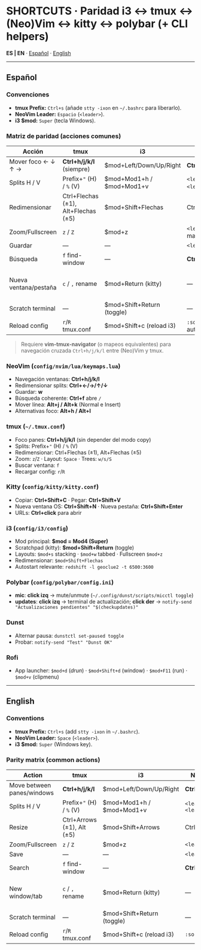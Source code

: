 # SHORTCUTS · Paridad i3 ↔ tmux ↔ (Neo)Vim ↔ kitty ↔ polybar (+ CLI helpers)

**ES | EN** · [Español](#español) · [English](#english)

---

## Español

### Convenciones

- **tmux Prefix:** `Ctrl+s` (añade `stty -ixon` en `~/.bashrc` para liberarlo).
- **NeoVim Leader:** `Espacio` (`<leader>`).
- **i3 $mod:** `Super` (tecla Windows).

### Matriz de paridad (acciones comunes)

| Acción                | tmux                                | i3                         | NeoVim                            | kitty                                              |
| --------------------- | ----------------------------------- | -------------------------- | --------------------------------- | -------------------------------------------------- |
| Mover foco ← ↓ ↑ →    | **Ctrl+h/j/k/l** (siempre)          | $mod+Left/Down/Up/Right    | **Ctrl+h/j/k/l**                  | —                                                  |
| Splits H / V          | Prefix+`"` (H) / `%` (V)            | $mod+Mod1+h / $mod+Mod1+v  | `<leader>"` (H) / `<leader>%` (V) | —                                                  |
| Redimensionar         | Ctrl+Flechas (±1), Alt+Flechas (±5) | $mod+Shift+Flechas         | Ctrl+Flechas                      | —                                                  |
| Zoom/Fullscreen       | `z` / `Z`                           | $mod+z                     | `<leader>z` (si mapeado)          | —                                                  |
| Guardar               | —                                   | —                          | `<leader>w`                       | —                                                  |
| Búsqueda              | `f` find-window                     | —                          | **Ctrl+f** abre `/`               | URL: **Ctrl+click**                                |
| Nueva ventana/pestaña | `c` / `,` rename                    | $mod+Return (kitty)        | —                                 | **Ctrl+Shift+Enter** (tab), **Ctrl+Shift+n** (win) |
| Scratch terminal      | —                                   | $mod+Shift+Return (toggle) | —                                 | —                                                  |
| Reload config         | `r`/`R` tmux.conf                   | $mod+Shift+c (reload i3)   | `:source` (o autocomandos)        | —                                                  |

> Requiere **vim-tmux-navigator** (o mapeos equivalentes) para navegación cruzada `Ctrl+h/j/k/l` entre (Neo)Vim y tmux.

### NeoVim (`config/nvim/lua/keymaps.lua`)

- Navegación ventanas: **Ctrl+h/j/k/l**
- Redimensionar splits: **Ctrl+←/→/↑/↓**
- Guardar: **<leader>w**
- Búsqueda coherente: **Ctrl+f** abre `/`
- Mover línea: **Alt+j / Alt+k** (Normal e Insert)
- Alternativas foco: **Alt+h / Alt+l**

### tmux (`~/.tmux.conf`)

- Foco panes: **Ctrl+h/j/k/l** (sin depender del modo copy)
- Splits: Prefix+`"` (H) / `%` (V)
- Redimensionar: Ctrl+Flechas (±1), Alt+Flechas (±5)
- Zoom: `z`/`Z` · Layout: `Space` · Trees: `w/s/S`
- Buscar ventana: `f`
- Recargar config: `r`/`R`

### Kitty (`config/kitty/kitty.conf`)

- Copiar: **Ctrl+Shift+C** · Pegar: **Ctrl+Shift+V**
- Nueva ventana OS: **Ctrl+Shift+N** · Nueva pestaña: **Ctrl+Shift+Enter**
- URLs: **Ctrl+click** para abrir

### i3 (`config/i3/config`)

- Mod principal: **$mod = Mod4 (Super)**
- Scratchpad (kitty): **$mod+Shift+Return** (toggle)
- Layouts: `$mod+s` stacking · `$mod+w` tabbed · Fullscreen `$mod+z`
- Redimensionar: `$mod+Shift+Flechas`
- Autostart relevante: `redshift -l geoclue2 -t 6500:3600`

### Polybar (`config/polybar/config.ini`)

- **mic**: **click izq** → mute/unmute (`~/.config/dunst/scripts/micctl toggle`)
- **updates**: **click izq** → terminal de actualización; **click der** → `notify-send "Actualizaciones pendientes" "$(checkupdates)"`

### Dunst

- Alternar pausa: `dunstctl set-paused toggle`
- Probar: `notify-send "Test" "Dunst OK"`

### Rofi

- App launcher: `$mod+d` (_drun_) · `$mod+Shift+d` (window) · `$mod+F11` (run) · `$mod+v` (clipmenu)

---

## English

### Conventions

- **tmux Prefix:** `Ctrl+s` (add `stty -ixon` in `~/.bashrc`).
- **NeoVim Leader:** `Space` (`<leader>`).
- **i3 $mod:** `Super` (Windows key).

### Parity matrix (common actions)

| Action                     | tmux                       | i3                         | NeoVim                    | kitty                                              |
| -------------------------- | -------------------------- | -------------------------- | ------------------------- | -------------------------------------------------- |
| Move between panes/windows | **Ctrl+h/j/k/l**           | $mod+Left/Down/Up/Right    | **Ctrl+h/j/k/l**          | —                                                  |
| Splits H / V               | Prefix+`"` (H) / `%` (V)   | $mod+Mod1+h / $mod+Mod1+v  | `<leader>"` / `<leader>%` | —                                                  |
| Resize                     | Ctrl+Arrows (±1), Alt (±5) | $mod+Shift+Arrows          | Ctrl+Arrows               | —                                                  |
| Zoom/Fullscreen            | `z` / `Z`                  | $mod+z                     | `<leader>z`               | —                                                  |
| Save                       | —                          | —                          | `<leader>w`               | —                                                  |
| Search                     | `f` find-window            | —                          | **Ctrl+f** → `/`          | URL: **Ctrl+click**                                |
| New window/tab             | `c` / `,` rename           | $mod+Return (kitty)        | —                         | **Ctrl+Shift+Enter** (tab), **Ctrl+Shift+n** (win) |
| Scratch terminal           | —                          | $mod+Shift+Return (toggle) | —                         | —                                                  |
| Reload config              | `r`/`R` tmux.conf          | $mod+Shift+c (reload i3)   | `:source`                 | —                                                  |
